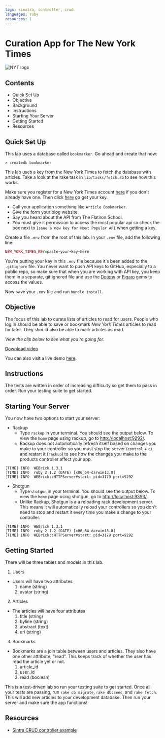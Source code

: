 ```yaml
---
tags: sinatra, controller, crud
languages: ruby
resources: 1
---
```


# Curation App for The New York Times 

![NYT logo](https://s3-us-west-2.amazonaws.com/web-dev-readme-photos/sinatra/The_New_York_Times_logo.png)

## Contents

* Quick Set Up
* Objective
* Background
* Instructions
* Starting Your Server
* Getting Started
* Resources

## Quick Set Up

This lab uses a database called `bookmarker`. Go ahead and create that now:

```
> createdb bookmarker
```

This lab uses a key from the New York Times to fetch the database with articles. Take a look at the rake task in `lib/tasks/fetch.rb` to see how this works.

Make sure you register for a New York Times account [here](https://myaccount.nytimes.com/register?) if you don't already have one. Then click [here](http://developer.nytimes.com/apps/register) go get your key.

* Call your application something like `Article Bookmarker`. 
* Give the form your blog website. 
* Say you heard about the API from The Flatiron School.
* You must give it permission to access the most popular api so check the box next to `Issue a new key for Most Popular API` when getting a key.

Create a file `.env` from the root of this lab. In your `.env` file, add the following line:

```ruby
NEW_YORK_TIMES_KEY=paste-your-key-here
```

You're putting your key in this `.env` file because it's been added to the `.gitignore` file. You never want to push API keys to GitHub, especially to a public repo, so make sure that when you are working with API key, you keep them in a separate, git ignored file and use the [Dotenv](https://github.com/bkeepers/dotenv) or [Figaro](https://github.com/laserlemon/figaro) gems to access the values.

Now save your `.env` file and run `bundle install`.

## Objective

The focus of this lab to curate lists of articles to read for users. People who log in should be able to save or bookmark *New York Times* articles to read for later. They should also be able to mark articles as read.

*View the clip below to see what you're going for.*

[Download video](http://s3-us-west-2.amazonaws.com/web-dev-readme-photos/sinatra/nyt-article-bookmarker.mp4)

You can also visit a live demo [here](https://nyt-bookmarker.herokuapp.com/).

## Instructions

The tests are written in order of increasing difficulty so get them to pass in order. Run your testing suite to get started.

## Starting Your Server

You now have two options to start your server:

* Rackup
  * Type `rackup` in your terminal. You should see the output below. To view the `home` page using rackup, go to [http://localhost:9292/](http://localhost:9292/).
  * Rackup does not automatically refresh itself based on changes you make to your controller so you must stop the server (`control` + `c`) and restart it (`rackup`) to see how the changes you make to the products controller affect your app.
  
```
[TIME] INFO  WEBrick 1.3.1
[TIME] INFO  ruby 2.1.2 (DATE) [x86_64-darwin13.0]
[TIME] INFO  WEBrick::HTTPServer#start: pid=3179 port=9292
```
* Shotgun
  * Type `shotgun` in your terminal. You should see the output below. To view the `home` page using shotgun, go to [http://localhost:9393/](http://localhost:9393/).
  * Unlike Rackup, Shotgun is a  a reloading rack development server. This means it will automatically reload your controllers so you don't need to stop and restart it every time you make a change to your controller.

```
[TIME] INFO  WEBrick 1.3.1
[TIME] INFO  ruby 2.1.2 (DATE) [x86_64-darwin13.0]
[TIME] INFO  WEBrick::HTTPServer#start: pid=3179 port=9292
```

## Getting Started

There will be three tables and models in this lab.

1. Users
  * Users will have two attributes
    1. name (string)
    2. avatar (string)
2. Articles
  * The articles will have four attributes
    1. title (string)
    2. byline (string)
    3. abstract (text)
    4. url (string)
3. Bookmarks
  * Bookmarks are a join table between users and articles. They also have one other attribute, "read". This keeps track of whether the user has read the article yet or not.
    1. article_id
    2. user_id
    3. read (boolean)

This is a test-driven lab so run your testing suite to get started. Once all your tests are passing, run `rake db:migrate`, `rake db:seed`, and `rake fetch`. This will add new articles to your development database. Then run your server and make sure the app functions!

## Resources

* [Sintra CRUD controller example](https://github.com/ryanbriones/dbc-sinatra-crud-example/blob/master/app/controllers/index.rb)

